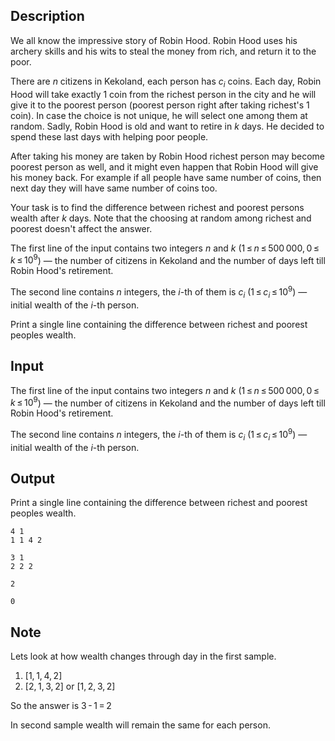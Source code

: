 ## Description

<div><p>We all know the impressive story of Robin Hood. Robin Hood uses his archery skills and his wits to steal the money from rich, and return it to the poor.</p><p>There are <span class="tex-span"><i>n</i></span> citizens in Kekoland, each person has <span class="tex-span"><i>c</i><sub class="lower-index"><i>i</i></sub></span> coins. Each day, Robin Hood will take exactly <span class="tex-span">1</span> coin from the richest person in the city and he will give it to the poorest person (poorest person right after taking richest's <span class="tex-span">1</span> coin). In case the choice is not unique, he will select one among them at random. Sadly, Robin Hood is old and want to retire in <span class="tex-span"><i>k</i></span> days. He decided to spend these last days with helping poor people. </p><p>After taking his money are taken by Robin Hood richest person may become poorest person as well, and it might even happen that Robin Hood will give his money back. For example if all people have same number of coins, then next day they will have same number of coins too. </p><p>Your task is to find the difference between richest and poorest persons wealth after <span class="tex-span"><i>k</i></span> days. Note that the choosing at random among richest and poorest doesn't affect the answer.</p></div><div class="input-specification"><p>The first line of the input contains two integers <span class="tex-span"><i>n</i></span> and <span class="tex-span"><i>k</i></span> (<span class="tex-span">1 ≤ <i>n</i> ≤ 500 000, 0 ≤ <i>k</i> ≤ 10<sup class="upper-index">9</sup></span>)&nbsp;— the number of citizens in Kekoland and the number of days left till Robin Hood's retirement.</p><p>The second line contains <span class="tex-span"><i>n</i></span> integers, the <span class="tex-span"><i>i</i></span>-th of them is <span class="tex-span"><i>c</i><sub class="lower-index"><i>i</i></sub></span> (<span class="tex-span">1 ≤ <i>c</i><sub class="lower-index"><i>i</i></sub> ≤ 10<sup class="upper-index">9</sup></span>)&nbsp;— initial wealth of the <span class="tex-span"><i>i</i></span>-th person.</p></div><div class="output-specification"><p>Print a single line containing the difference between richest and poorest peoples wealth.</p></div>

## Input

<p>The first line of the input contains two integers <span class="tex-span"><i>n</i></span> and <span class="tex-span"><i>k</i></span> (<span class="tex-span">1 ≤ <i>n</i> ≤ 500 000, 0 ≤ <i>k</i> ≤ 10<sup class="upper-index">9</sup></span>)&nbsp;— the number of citizens in Kekoland and the number of days left till Robin Hood's retirement.</p><p>The second line contains <span class="tex-span"><i>n</i></span> integers, the <span class="tex-span"><i>i</i></span>-th of them is <span class="tex-span"><i>c</i><sub class="lower-index"><i>i</i></sub></span> (<span class="tex-span">1 ≤ <i>c</i><sub class="lower-index"><i>i</i></sub> ≤ 10<sup class="upper-index">9</sup></span>)&nbsp;— initial wealth of the <span class="tex-span"><i>i</i></span>-th person.</p>

## Output

<p>Print a single line containing the difference between richest and poorest peoples wealth.</p>





```input1
4 1
1 1 4 2

```




```input2
3 1
2 2 2

```




```output1
2

```




```output2
0

```



## Note

<p>Lets look at how wealth changes through day in the first sample.</p><ol> <li> <span class="tex-span">[1, 1, 4, 2]</span> </li><li> <span class="tex-span">[2, 1, 3, 2]</span> or <span class="tex-span">[1, 2, 3, 2]</span> </li></ol><p>So the answer is <span class="tex-span">3 - 1 = 2</span></p><p>In second sample wealth will remain the same for each person.</p>
